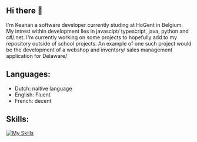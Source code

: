 ## Hi there 👋
I'm Keanan a software developer currently studing at HoGent in Belgium. My intrest within development lies in javascipt/ typescript, java, python and c#/.net. I'm currently working on some projects to hopefully add to my repository outside of school projects. An example of one such project would be the development of a webshop and inventory/ sales management application for Delaware/

## Languages:
- Dutch: naitive language
- English: Fluent
- French: decent

## Skills:
[![My Skills](https://skillicons.dev/icons?i=js,ts,java,cs,dotnet,py,nextjs,nestjs,nodejs,tailwind,html,css,kotlin,vite,jest,react,mysql,postgres,mongodb,postman,prisma,bootstrap,arduino,processing,androidstudio,eclipse,figma,vscode,pycharm,md,docker,git,github,latex,pnpm,npm,obsidian,yarn&perline=8)](https://skillicons.dev)
<!--
**KeananCallebout/KeananCallebout** is a ✨ _special_ ✨ repository because its `README.md` (this file) appears on your GitHub profile.

Here are some ideas to get you started:

- 🔭 I’m currently working on ...
- 🌱 I’m currently learning ...
- 👯 I’m looking to collaborate on ...
- 🤔 I’m looking for help with ...
- 💬 Ask me about ...
- 📫 How to reach me: ...
- 😄 Pronouns: ...
- ⚡ Fun fact: ...
-->
